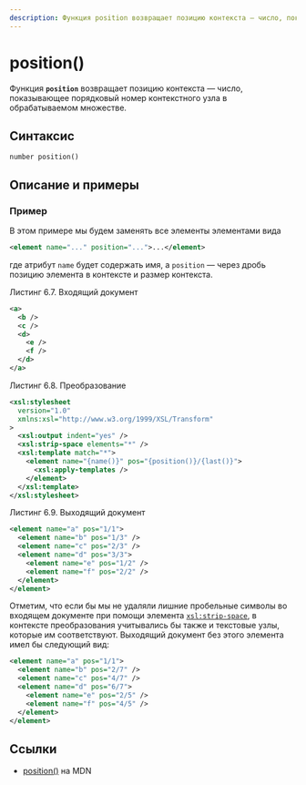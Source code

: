 ```yaml
---
description: Функция position возвращает позицию контекста — число, показывающее порядковый номер контекстного узла в обрабатываемом множестве
---
```


# position()

Функция **`position`** возвращает позицию контекста — число, показывающее порядковый номер контекстного узла в обрабатываемом множестве.

## Синтаксис

```
number position()
```

## Описание и примеры

### Пример

В этом примере мы будем заменять все элементы элементами вида

```xml
<element name="..." position="...">...</element>
```

где атрибут `name` будет содержать имя, a `position` — через дробь позицию элемента в контексте и размер контекста.

Листинг 6.7. Входящий документ

```xml
<a>
  <b />
  <c />
  <d>
    <e />
    <f />
  </d>
</a>
```

Листинг 6.8. Преобразование

```xml
<xsl:stylesheet
  version="1.0"
  xmlns:xsl="http://www.w3.org/1999/XSL/Transform"
>
  <xsl:output indent="yes" />
  <xsl:strip-space elements="*" />
  <xsl:template match="*">
    <element name="{name()}" pos="{position()}/{last()}">
      <xsl:apply-templates />
    </element>
  </xsl:template>
</xsl:stylesheet>
```

Листинг 6.9. Выходящий документ

```xml
<element name="a" pos="1/1">
  <element name="b" pos="1/3" />
  <element name="c" pos="2/3" />
  <element name="d" pos="3/3">
    <element name="e" pos="1/2" />
    <element name="f" pos="2/2" />
  </element>
</element>
```

Отметим, что если бы мы не удаляли лишние пробельные символы во входящем документе при помощи элемента [`xsl:strip-space`](../xslt/xsl-strip-space.md), в контексте преобразования учитывались бы также и текстовые узлы, которые им соответствуют. Выходящий документ без этого элемента имел бы следующий вид:

```xml
<element name="a" pos="1/1">
  <element name="b" pos="2/7" />
  <element name="c" pos="4/7" />
  <element name="d" pos="6/7">
    <element name="e" pos="2/5" />
    <element name="f" pos="4/5" />
  </element>
</element>
```

## Ссылки

- [position()](https://developer.mozilla.org/en-US/docs/Web/XPath/Functions/position) на MDN
